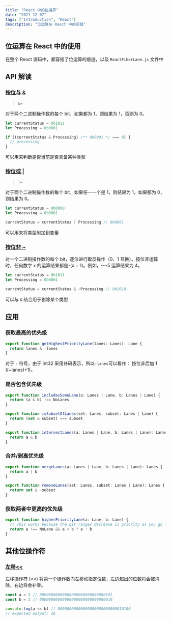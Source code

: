 ```yaml
---
title: "React 中的位运算"
date: "2021-12-07"
tags: ["Introduction", "React"]
description: "位运算在 React 中的实践"
---
```


## 位运算在 React 中的使用

在整个 React 源码中，都穿插了位运算的痕迹，以及 `ReactFiberLane.js` 文件中

## API 解读

### [按位与 &](https://developer.mozilla.org/zh-CN/docs/Web/JavaScript/Reference/Operators/Bitwise_AND)

> `&=`

对于两个二进制操作数的每个 bit，如果都为 1，则结果为 1，否则为 0。

```js
let currentStatus = 0b1011
let Processing = 0b0001

if ((currentStatus & Processing) /** 0b0001 */ === 0) {
  // processing
}
```

可以用来判断是否当前是否具备某种类型

### [按位或 |](https://developer.mozilla.org/zh-CN/docs/Web/JavaScript/Reference/Operators/Bitwise_OR)

> `|=`

对于两个二进制操作数的每个 bit，如果任一一个是 1，则结果为 1，如果都为 0，则结果为 0。

```js
let currentStatus = 0b0000
let Processing = 0b0001

currentStatus = currentStatus | Processing // 0b0001
```

可以用来将类型附加到变量

### [按位非 ~](https://developer.mozilla.org/zh-CN/docs/Web/JavaScript/Reference/Operators/Bitwise_NOT)

对一个二进制操作数的每个 bit，逐位进行取反操作（0、1 互换）。按位非运算时，任何数字 x 的运算结果都是-(x + 1)。例如，〜-5 运算结果为 4。

```js
let currentStatus = 0b1011
let Processing = 0b0001

currentStatus = currentStatus & ~Processing // 0b1010
```

可以与 `&` 结合用于剔除某个类型

## 应用

### 获取最高的优先级

```ts
export function getHighestPriorityLane(lanes: Lanes): Lane {
  return lanes & -lanes
}
```

对于 `-` 符号，由于 Int32 采用补码表示，所以`-lanes`可以看作： 按位非后加 1 ((~lanes)+1)。

### 是否包含优先级

```ts
export function includesSomeLane(a: Lanes | Lane, b: Lanes | Lane) {
  return (a & b) !== NoLanes
}

export function isSubsetOfLanes(set: Lanes, subset: Lanes | Lane) {
  return (set & subset) === subset
}

export function intersectLanes(a: Lanes | Lane, b: Lanes | Lane): Lanes {
  return a & b
}
```

### 合并/剥离优先级

```ts
export function mergeLanes(a: Lanes | Lane, b: Lanes | Lane): Lanes {
  return a | b
}

export function removeLanes(set: Lanes, subset: Lanes | Lane): Lanes {
  return set & ~subset
}
```

### 获取两者中更高的优先级

```ts
export function higherPriorityLane(a: Lane, b: Lane) {
  // This works because the bit ranges decrease in priority as you go left.
  return a !== NoLane && a < b ? a : b
}
```

## 其他位操作符

### [左移<<](https://developer.mozilla.org/zh-CN/docs/Web/JavaScript/Reference/Operators/Left_shift)

左移操作符 (<<) 将第一个操作数向左移动指定位数，左边超出的位数将会被清除，右边将会补零。

```ts
const a = 5 // 00000000000000000000000000000101
const b = 2 // 00000000000000000000000000000010

console.log(a << b) // 00000000000000000000000000010100
// expected output: 20
```
